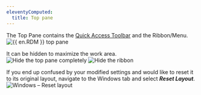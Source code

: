 ```yaml
---
eleventyComputed:
  title: Top pane
---
```

The Top Pane contains the [Quick Access Toolbar](View_QuickAccessToolbar) and the Ribbon/Menu.  
![{{ en.RDM }} top pane](https://webdevolutions.azureedge.net/docs/en/rdm/windows/clip11408.png) 

It can be hidden to maximize the work area.  
![Hide the top pane completely](https://webdevolutions.azureedge.net/docs/en/rdm/windows/RDMWin2208.png) 
![Hide the ribbon](https://webdevolutions.azureedge.net/docs/en/rdm/windows/RDMWin2209.png) 

If you end up confused by your modified settings and would like to reset it to its original layout, navigate to the Windows tab and select ***Reset Layout***.  
![Windows – Reset layout](https://webdevolutions.azureedge.net/docs/en/rdm/windows/RDMWin2210.png) 
